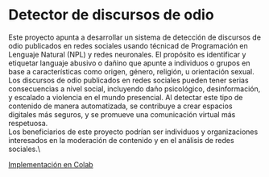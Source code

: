 # **Detector de discursos de odio**
Este proyecto apunta a desarrollar un sistema de detección de discursos de odio publicados en redes sociales usando técnicad de Programación en Lenguaje Natural (NPL) y redes neuronales. El propósito es identificar y etiquetar languaje abusivo o dañino que apunte a individuos o grupos en base a características como origen, género, religión, u orientación sexual.\
Los discursos de odio publicados en redes sociales pueden tener serias consecuencias a nivel social, incluyendo daño psicológico, desinformación, y escalado a violencia en el mundo presencial. Al detectar este tipo de contenido de manera automatizada, se contribuye a crear espacios digitales más seguros, y se promueve una comunicación virtual más respetuosa.\
Los beneficiarios de este proyecto podrían ser individuos y organizaciones interesados en la moderación de contenido y en el análisis de redes sociales.\

[Implementación en Colab](https://colab.research.google.com/drive/12Yg7ICtVlZVMivxCzD_4s7xakUO8DCfN?usp=sharing)
